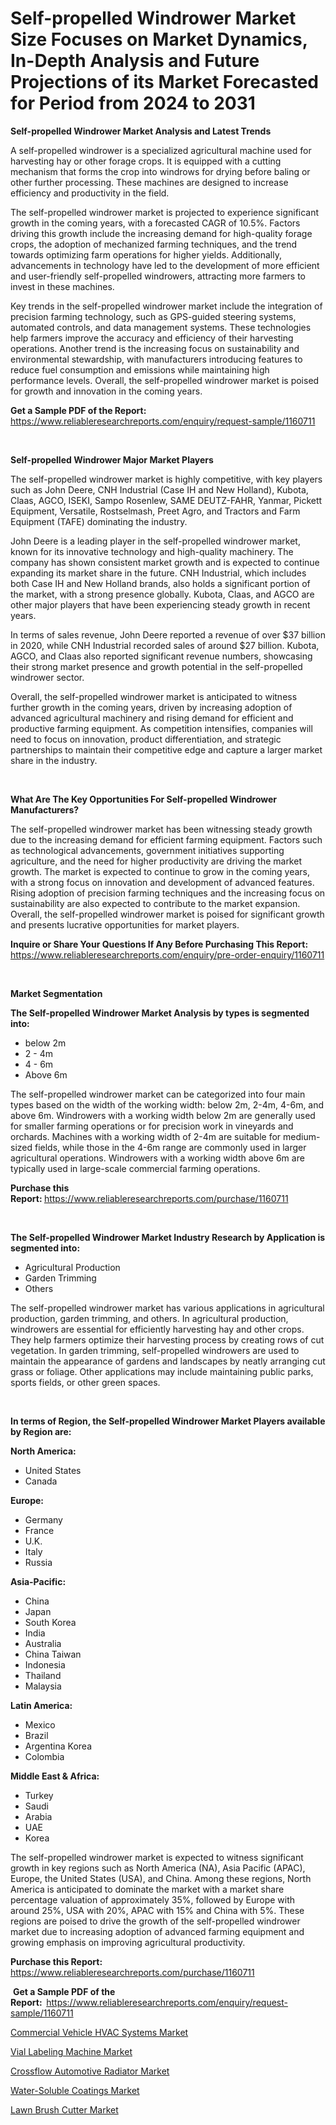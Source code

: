 <p><h1>Self-propelled Windrower Market Size Focuses on Market Dynamics, In-Depth Analysis and Future Projections of its Market Forecasted for Period from 2024 to 2031</h1></p><p><strong>Self-propelled Windrower Market Analysis and Latest Trends</strong></p>
<p><p>A self-propelled windrower is a specialized agricultural machine used for harvesting hay or other forage crops. It is equipped with a cutting mechanism that forms the crop into windrows for drying before baling or other further processing. These machines are designed to increase efficiency and productivity in the field.</p><p>The self-propelled windrower market is projected to experience significant growth in the coming years, with a forecasted CAGR of 10.5%. Factors driving this growth include the increasing demand for high-quality forage crops, the adoption of mechanized farming techniques, and the trend towards optimizing farm operations for higher yields. Additionally, advancements in technology have led to the development of more efficient and user-friendly self-propelled windrowers, attracting more farmers to invest in these machines.</p><p>Key trends in the self-propelled windrower market include the integration of precision farming technology, such as GPS-guided steering systems, automated controls, and data management systems. These technologies help farmers improve the accuracy and efficiency of their harvesting operations. Another trend is the increasing focus on sustainability and environmental stewardship, with manufacturers introducing features to reduce fuel consumption and emissions while maintaining high performance levels. Overall, the self-propelled windrower market is poised for growth and innovation in the coming years.</p></p>
<p><strong>Get a Sample PDF of the Report:&nbsp;</strong> <a href="https://www.reliableresearchreports.com/enquiry/request-sample/1160711">https://www.reliableresearchreports.com/enquiry/request-sample/1160711</a></p>
<p>&nbsp;</p>
<p><strong>Self-propelled Windrower Major Market Players</strong></p>
<p><p>The self-propelled windrower market is highly competitive, with key players such as John Deere, CNH Industrial (Case IH and New Holland), Kubota, Claas, AGCO, ISEKI, Sampo Rosenlew, SAME DEUTZ-FAHR, Yanmar, Pickett Equipment, Versatile, Rostselmash, Preet Agro, and Tractors and Farm Equipment (TAFE) dominating the industry. </p><p>John Deere is a leading player in the self-propelled windrower market, known for its innovative technology and high-quality machinery. The company has shown consistent market growth and is expected to continue expanding its market share in the future. CNH Industrial, which includes both Case IH and New Holland brands, also holds a significant portion of the market, with a strong presence globally. Kubota, Claas, and AGCO are other major players that have been experiencing steady growth in recent years.</p><p>In terms of sales revenue, John Deere reported a revenue of over $37 billion in 2020, while CNH Industrial recorded sales of around $27 billion. Kubota, AGCO, and Claas also reported significant revenue numbers, showcasing their strong market presence and growth potential in the self-propelled windrower sector.</p><p>Overall, the self-propelled windrower market is anticipated to witness further growth in the coming years, driven by increasing adoption of advanced agricultural machinery and rising demand for efficient and productive farming equipment. As competition intensifies, companies will need to focus on innovation, product differentiation, and strategic partnerships to maintain their competitive edge and capture a larger market share in the industry.</p></p>
<p>&nbsp;</p>
<p><strong>What Are The Key Opportunities For Self-propelled Windrower Manufacturers?</strong></p>
<p><p>The self-propelled windrower market has been witnessing steady growth due to the increasing demand for efficient farming equipment. Factors such as technological advancements, government initiatives supporting agriculture, and the need for higher productivity are driving the market growth. The market is expected to continue to grow in the coming years, with a strong focus on innovation and development of advanced features. Rising adoption of precision farming techniques and the increasing focus on sustainability are also expected to contribute to the market expansion. Overall, the self-propelled windrower market is poised for significant growth and presents lucrative opportunities for market players.</p></p>
<p><strong>Inquire or Share Your Questions If Any Before Purchasing This Report:</strong> <a href="https://www.reliableresearchreports.com/enquiry/pre-order-enquiry/1160711">https://www.reliableresearchreports.com/enquiry/pre-order-enquiry/1160711</a></p>
<p>&nbsp;</p>
<p><strong>Market Segmentation</strong></p>
<p><strong>The Self-propelled Windrower Market Analysis by types is segmented into:</strong></p>
<p><ul><li>below 2m</li><li>2 - 4m</li><li>4 - 6m</li><li>Above 6m</li></ul></p>
<p><p>The self-propelled windrower market can be categorized into four main types based on the width of the working width: below 2m, 2-4m, 4-6m, and above 6m. Windrowers with a working width below 2m are generally used for smaller farming operations or for precision work in vineyards and orchards. Machines with a working width of 2-4m are suitable for medium-sized fields, while those in the 4-6m range are commonly used in larger agricultural operations. Windrowers with a working width above 6m are typically used in large-scale commercial farming operations.</p></p>
<p><strong>Purchase this Report:&nbsp;</strong><a href="https://www.reliableresearchreports.com/purchase/1160711">https://www.reliableresearchreports.com/purchase/1160711</a></p>
<p>&nbsp;</p>
<p><strong>The Self-propelled Windrower Market Industry Research by Application is segmented into:</strong></p>
<p><ul><li>Agricultural Production</li><li>Garden Trimming</li><li>Others</li></ul></p>
<p><p>The self-propelled windrower market has various applications in agricultural production, garden trimming, and others. In agricultural production, windrowers are essential for efficiently harvesting hay and other crops. They help farmers optimize their harvesting process by creating rows of cut vegetation. In garden trimming, self-propelled windrowers are used to maintain the appearance of gardens and landscapes by neatly arranging cut grass or foliage. Other applications may include maintaining public parks, sports fields, or other green spaces.</p></p>
<p>&nbsp;</p>
<p><strong>In terms of Region, the Self-propelled Windrower Market Players available by Region are:</strong></p>
<p>
    <p> <strong> North America: </strong>
        <ul>
            <li>United States</li>
            <li>Canada</li>
        </ul>
        </p> 
    <p> <strong> Europe: </strong>
        <ul>
            <li>Germany</li>
            <li>France</li>
            <li>U.K.</li>
            <li>Italy</li>
            <li>Russia</li>
        </ul>
        </p> 
    <p> <strong> Asia-Pacific: </strong>
        <ul>
            <li>China</li>
            <li>Japan</li>
            <li>South Korea</li>
            <li>India</li>
            <li>Australia</li>
            <li>China Taiwan</li>
            <li>Indonesia</li>
            <li>Thailand</li>
            <li>Malaysia</li>
        </ul>
        </p> 
    <p> <strong> Latin America: </strong>
        <ul>
            <li>Mexico</li>
            <li>Brazil</li>
            <li>Argentina Korea</li>
            <li>Colombia</li>
        </ul>
        </p> 
    <p> <strong> Middle East & Africa: </strong>
        <ul>
            <li>Turkey</li>
            <li>Saudi</li>
            <li>Arabia</li>
            <li>UAE</li>
            <li>Korea</li>
        </ul>
    </p>
    </p>
<p><p>The self-propelled windrower market is expected to witness significant growth in key regions such as North America (NA), Asia Pacific (APAC), Europe, the United States (USA), and China. Among these regions, North America is anticipated to dominate the market with a market share percentage valuation of approximately 35%, followed by Europe with around 25%, USA with 20%, APAC with 15% and China with 5%. These regions are poised to drive the growth of the self-propelled windrower market due to increasing adoption of advanced farming equipment and growing emphasis on improving agricultural productivity.</p></p>
<p><strong>Purchase this Report: </strong><a href="https://www.reliableresearchreports.com/purchase/1160711">https://www.reliableresearchreports.com/purchase/1160711</a></p>
<p>&nbsp;<strong>Get a Sample PDF of the Report:&nbsp;&nbsp;</strong><a href="https://www.reliableresearchreports.com/enquiry/request-sample/1160711">https://www.reliableresearchreports.com/enquiry/request-sample/1160711</a></p>
<p><strong></strong></p>
<p><p><a href="https://issuu.com/reportprime-2/docs/commercial-vehicle-hvac-systems-market-size-2030.p">Commercial Vehicle HVAC Systems Market</a></p><p><a href="https://medium.com/@olgabauch163/vial-labeling-machine-market-trends-and-market-analysis-forecasted-for-period-2024-2031-a6758de844a1">Vial Labeling Machine Market</a></p><p><a href="https://github.com/elizabethdagraca/Market-Research-Report-List-1/blob/main/crossflow-automotive-radiator-market.md">Crossflow Automotive Radiator Market</a></p><p><a href="https://github.com/zjyglelu/Market-Research-Report-List-1/blob/main/water-soluble-coatings-market.md">Water-Soluble Coatings Market</a></p><p><a href="https://medium.com/@olgabauch163/lawn-brush-cutter-market-size-cagr-trends-2024-2030-d95715196112">Lawn Brush Cutter Market</a></p></p>